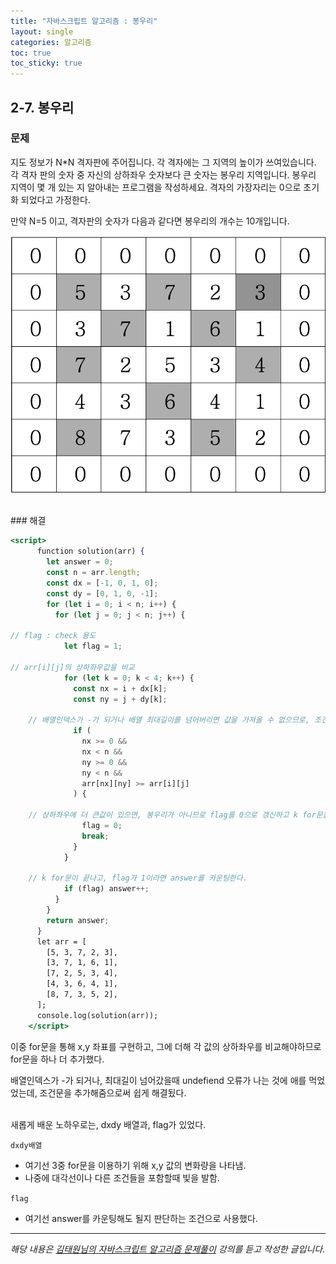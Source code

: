 ```yaml
---
title: "자바스크립트 알고리즘 : 봉우리"
layout: single
categories: 알고리즘
toc: true
toc_sticky: true
---
```


## 2-7. 봉우리

### 문제

지도 정보가 N\*N 격자판에 주어집니다. 각 격자에는 그 지역의 높이가 쓰여있습니다. 각 격자
판의 숫자 중 자신의 상하좌우 숫자보다 큰 숫자는 봉우리 지역입니다. 봉우리 지역이 몇 개
있는 지 알아내는 프로그램을 작성하세요.
격자의 가장자리는 0으로 초기화 되었다고 가정한다.

만약 N=5 이고, 격자판의 숫자가 다음과 같다면 봉우리의 개수는 10개입니다.
<br>

![1](/assets/images/algorithm/algo207-00001.png)

<br>
### 해결

```jsx
<script>
      function solution(arr) {
        let answer = 0;
        const n = arr.length;
        const dx = [-1, 0, 1, 0];
        const dy = [0, 1, 0, -1];
        for (let i = 0; i < n; i++) {
          for (let j = 0; j < n; j++) {

// flag : check 용도
            let flag = 1;

// arr[i][j]의 상하좌우값을 비교
            for (let k = 0; k < 4; k++) {
              const nx = i + dx[k];
              const ny = j + dy[k];

	// 배열인덱스가 -가 되거나 배열 최대길이를 넘어버리면 값을 가져올 수 없으므로, 조건문추가.
              if (
                nx >= 0 &&
                nx < n &&
                ny >= 0 &&
                ny < n &&
                arr[nx][ny] >= arr[i][j]
              ) {

	// 상하좌우에 더 큰값이 있으면, 봉우리가 아니므로 flag를 0으로 갱신하고 k for문을 탈출한다.
                flag = 0;
                break;
              }
            }

	// k for문이 끝나고, flag가 1이라면 answer를 카운팅한다.
            if (flag) answer++;
          }
        }
        return answer;
      }
      let arr = [
        [5, 3, 7, 2, 3],
        [3, 7, 1, 6, 1],
        [7, 2, 5, 3, 4],
        [4, 3, 6, 4, 1],
        [8, 7, 3, 5, 2],
      ];
      console.log(solution(arr));
    </script>
```

이중 for문을 통해 x,y 좌표를 구현하고, 그에 더해 각 값의 상하좌우를 비교해야하므로 for문을 하나 더 추가했다.

배열인덱스가 -가 되거나, 최대길이 넘어갔을때 undefiend 오류가 나는 것에 애를 먹었었는데, 조건문을 추가해줌으로써 쉽게 해결됬다.

<br>
새롭게 배운 노하우로는, dxdy 배열과, flag가 있었다.

`dxdy배열`

- 여기선 3중 for문을 이용하기 위해 x,y 값의 변화량을 나타냄.
- 나중에 대각선이나 다른 조건들을 포함할때 빛을 발함.

`flag`

- 여기선 answer를 카운팅해도 될지 판단하는 조건으로 사용했다.

---

_해당 내용은 [김태원님의 자바스크립트 알고리즘 문제풀이](https://www.inflearn.com/course/%EC%9E%90%EB%B0%94%EC%8A%A4%ED%81%AC%EB%A6%BD%ED%8A%B8-%EC%95%8C%EA%B3%A0%EB%A6%AC%EC%A6%98-%EB%AC%B8%EC%A0%9C%ED%92%80%EC%9D%B4/dashboard) 강의를 듣고 작성한 글입니다._
